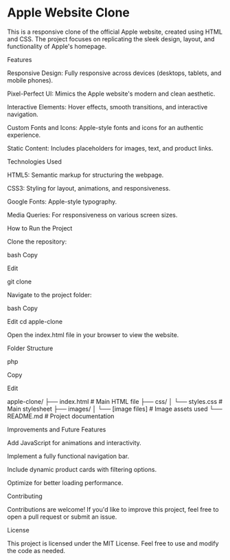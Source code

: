 # Apple Website Clone

This is a responsive clone of the official Apple website, created using HTML and CSS. The project focuses on replicating the sleek design, layout, and functionality of Apple's homepage.

Features

Responsive Design: Fully responsive across devices (desktops, tablets, and mobile phones).

Pixel-Perfect UI: Mimics the Apple website's modern and clean aesthetic.

Interactive Elements: Hover effects, smooth transitions, and interactive navigation.

Custom Fonts and Icons: Apple-style fonts and icons for an authentic experience.

Static Content: Includes placeholders for images, text, and product links.

Technologies Used

HTML5: Semantic markup for structuring the webpage.

CSS3: Styling for layout, animations, and responsiveness.

Google Fonts: Apple-style typography.

Media Queries: For responsiveness on various screen sizes.

How to Run the Project

Clone the repository:

bash
Copy

Edit

git clone 

Navigate to the project folder:

bash
Copy

Edit
cd apple-clone

Open the index.html file in your browser to view the website.

Folder Structure

php

Copy

Edit

apple-clone/
├── index.html        # Main HTML file
├── css/
│   └── styles.css    # Main stylesheet
├── images/
│   └── [image files] # Image assets used
└── README.md         # Project documentation


Improvements and Future Features

Add JavaScript for animations and interactivity.

Implement a fully functional navigation bar.

Include dynamic product cards with filtering options.

Optimize for better loading performance.

Contributing

Contributions are welcome! If you'd like to improve this project, feel free to open a pull request or submit an issue.

License

This project is licensed under the MIT License. Feel free to use and modify the code as needed.















